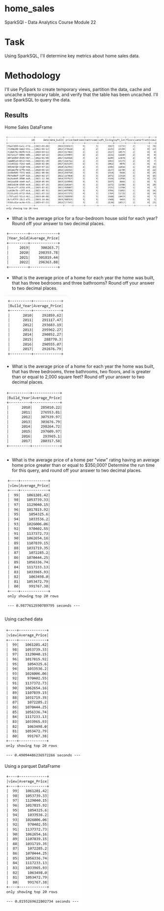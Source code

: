 # home_sales
SparkSQl - Data Analytics Course Module 22

# Task
Using SparkSQL, I'll determine key metrics about home sales data. 

# Methodology
I'll use PySpark to create temporary views, partition the data, cache and uncache a temporary table, and verify that the table has been uncached.
I'll use SparkSQL to query the data.

## Results

Home Sales DataFrame

![Homes_Sales_df](images/home_sales_df.jpg)

- What is the average price for a four-bedroom house sold for each year? Round off your answer to two decimal
 places.

![Average Price df](images/avg_price_by_year.jpg)

- What is the average price of a home for each year the home was built, that has three bedrooms and three
 bathrooms? Round off your answer to two decimal places.

![Avg Price by build year](images/avg_price_by_year_built.jpg)

 - What is the average price of a home for each year the home was built, that has three bedrooms, three
 bathrooms, two floors, and is greater than or equal to 2,000 square feet? Round off your answer to two
 decimal places.

![Avg Price by build year 2](images/avg_price_by_build_year2.jpg)

 - What is the average price of a home per "view" rating having an average home price greater than or equal to
 $350,000? Determine the run time for this query, and round off your answer to two decimal places.

![Avg Price by View](images/avg_price_by_view.jpg)

Using cached data

![Avg Price by View](images/avg_price_by_view2.jpg)

Using a parquet DataFrame

![Avg Price by View](images/avg_price_by_view3.jpg)



